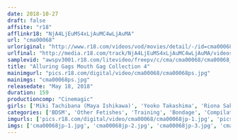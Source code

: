 ```yaml
---
date: 2018-10-27
draft: false
affsite: "r18"
afflinkr18: "NjA4LjEuMS4xLjAuMC4wLjAuMA"
url: "cma00068"
urloriginal: "http://www.r18.com/videos/vod/movies/detail/-/id=cma00068"
urlfinal: "http://media.r18.com/track/NjA4LjEuMS4xLjAuMC4wLjAuMA/videos/vod/movies/detail/-/id=cma00068"
samplevid: "awspv3001.r18.com/litevideo/freepv/c/cma/cma00068/cma00068_dmb_w.mp4"
title: "Alluring Gags Mouth Gag Collection 4"
mainimgurl: "pics.r18.com/digital/video/cma00068/cma00068ps.jpg"
mainimgs: "cma00068ps.jpg"
releasedate: "May 18, 2018"
duration: 159
productioncomp: "Cinemagic"
girls: ['Miki Tachibana (Maya Ishikawa)', 'Yooko Takashima', 'Riona Sakamaki', 'Yumi Shindo', 'Moe Yamazaki', 'Maya Ogi', 'Marimo Aso', 'Yui Matsuno', 'Riona', 'Saori Ikuta']
categories: ['BDSM', 'Other Fetishes', 'Training', 'Bondage', 'Compilation']
imgurls: ['pics.r18.com/digital/video/cma00068/cma00068jp-1.jpg', 'pics.r18.com/digital/video/cma00068/cma00068jp-2.jpg', 'pics.r18.com/digital/video/cma00068/cma00068jp-3.jpg', 'pics.r18.com/digital/video/cma00068/cma00068jp-4.jpg', 'pics.r18.com/digital/video/cma00068/cma00068jp-5.jpg', 'pics.r18.com/digital/video/cma00068/cma00068jp-6.jpg', 'pics.r18.com/digital/video/cma00068/cma00068jp-7.jpg', 'pics.r18.com/digital/video/cma00068/cma00068jp-8.jpg', 'pics.r18.com/digital/video/cma00068/cma00068jp-9.jpg', 'pics.r18.com/digital/video/cma00068/cma00068jp-10.jpg', 'pics.r18.com/digital/video/cma00068/cma00068jp-11.jpg', 'pics.r18.com/digital/video/cma00068/cma00068jp-12.jpg', 'pics.r18.com/digital/video/cma00068/cma00068jp-13.jpg', 'pics.r18.com/digital/video/cma00068/cma00068jp-14.jpg', 'pics.r18.com/digital/video/cma00068/cma00068jp-15.jpg', 'pics.r18.com/digital/video/cma00068/cma00068jp-16.jpg', 'pics.r18.com/digital/video/cma00068/cma00068jp-17.jpg', 'pics.r18.com/digital/video/cma00068/cma00068jp-18.jpg', 'pics.r18.com/digital/video/cma00068/cma00068jp-19.jpg', 'pics.r18.com/digital/video/cma00068/cma00068jp-20.jpg']
imgs: ['cma00068jp-1.jpg', 'cma00068jp-2.jpg', 'cma00068jp-3.jpg', 'cma00068jp-4.jpg', 'cma00068jp-5.jpg', 'cma00068jp-6.jpg', 'cma00068jp-7.jpg', 'cma00068jp-8.jpg', 'cma00068jp-9.jpg', 'cma00068jp-10.jpg', 'cma00068jp-11.jpg', 'cma00068jp-12.jpg', 'cma00068jp-13.jpg', 'cma00068jp-14.jpg', 'cma00068jp-15.jpg', 'cma00068jp-16.jpg', 'cma00068jp-17.jpg', 'cma00068jp-18.jpg', 'cma00068jp-19.jpg', 'cma00068jp-20.jpg']
---
```

